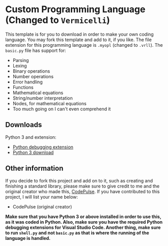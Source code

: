 # Custom Programming Language (Changed to `Vermicelli`)
This template is for you to download in order to make your own coding language. You may fork this template and add to it, if you like. The file extension for this programming language is `.myopl` (changed to `.vrll`). The `basic.py` file has support for:

- Parsing
- Lexing
- Binary operations
- Number operations
- Error handling
- Functions
- Mathematical equations
- String/number interpretation
- Nodes, for mathematical equations
- Too much going on I can't even comprehend it

## Downloads
Python 3 and extension:
- [Python debugging extension](https://marketplace.visualstudio.com/items?itemName=ms-python.python)
- [Python 3 download](https://www.python.org/downloads/)

## Other information
If you decide to fork this project and add on to it, such as creating and finishing a standard library, please make sure to give credit to me and the original creator who made this, [CodePulse](https://www.youtube.com/channel/UCUVahoidFA7F3Asfvamrm7w). If you have contributed to this project, I will list your name below:
- CodePulse (original creator)

**Make sure that you have Python 3 or above installed in order to use this, as it was coded in Python. Also, make sure you have the required Python debugging extensions for Visual Studio Code. Another thing, make sure to run `shell.py` and not `basic.py` as that is where the running of the language is handled.**
